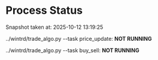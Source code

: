 # Process Status

Snapshot taken at: 2025-10-12 13:19:25

../wintrd/trade_algo.py --task price_update: **NOT RUNNING**

../wintrd/trade_algo.py --task buy_sell: **NOT RUNNING**

